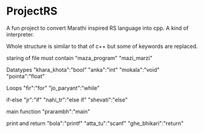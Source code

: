# ProjectRS
A fun project to convert Marathi inspired RS language into cpp. A kind of interpreter.


Whole structure is similar to that of c++ but some of keywords are replaced.

staring of file must contain
 "maza_program"
 "mazi_marzi"




Datatypes
 "khara_khota":"bool"
 "anka":"int"
 "mokala":"void"
 "pointa":"float"
 
Loops
 "fir":"for"
 "jo_paryant":"while"

if-else
 "jr":"if"
 "nahi_tr":"else if"
 "shevati":"else"

main function
 "prarambh":"main"
 
print and return
  "bola":"printf"
  "atta_tu":"scanf"
  "ghe_bhikari":"return"
